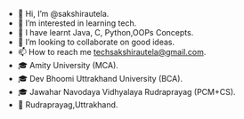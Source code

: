 - 👋 Hi, I’m @sakshirautela.
- 👀 I’m interested in learning tech.
- 🌱 I have learnt Java, C, Python,OOPs Concepts.
- 🤝 I’m looking to collaborate on good ideas.
- 📫 How to reach me techsakshirautela@gmail.com.
- 🎓 Amity University (MCA).
- 🎓 Dev Bhoomi Uttrakhand University (BCA).
- 🎓 Jawahar Navodaya Vidhyalaya Rudraprayag (PCM+CS).
- 🏡 Rudraprayag,Uttrakhand.
<!---
sakshirautela/sakshirautela is a ✨ special ✨ repository because its `README.md` (this file) appears on your GitHub profile.
You can click the Preview link to take a look at your changes.
--->
